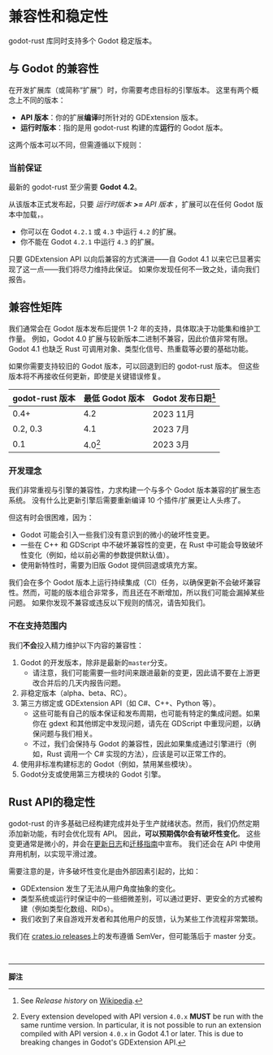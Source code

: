 <!--
  ~ Copyright (c) godot-rust; Bromeon and contributors.
  ~ This Source Code Form is subject to the terms of the Mozilla Public
  ~ License, v. 2.0. If a copy of the MPL was not distributed with this
  ~ file, You can obtain one at https://mozilla.org/MPL/2.0/.
-->

# 兼容性和稳定性

godot-rust 库同时支持多个 Godot 稳定版本。


## 与 Godot 的兼容性

在开发扩展库（或简称“扩展”）时，你需要考虑目标的引擎版本。
这里有两个概念上不同的版本：

- **API 版本**：你的扩展**编译**时所针对的 GDExtension 版本。
- **运行时版本**：指的是用 godot-rust 构建的库**运行**的 Godot 版本。

这两个版本可以不同，但需遵循以下规则：


### 当前保证

最新的 godot-rust 至少需要 **Godot 4.2**。

从该版本正式发布起，只要 _运行时版本 **>=** API 版本_ ，扩展可以在任何 Godot 版本中加载，。

- 你可以在 Godot `4.2.1` 或 `4.3` 中运行 `4.2` 的扩展。
- 你不能在 Godot `4.2.1` 中运行 `4.3` 的扩展。

只要 GDExtension API 以向后兼容的方式演进——自 Godot 4.1 以来它已显著实现了这一点——我们将尽力维持此保证。
如果你发现任何不一致之处，请向我们报告。


## 兼容性矩阵

我们通常会在 Godot 版本发布后提供 1-2 年的支持，具体取决于功能集和维护工作量。
例如，Godot 4.0 扩展与较新版本二进制不兼容，因此价值非常有限。
Godot 4.1 也缺乏 Rust 可调用对象、类型化信号、热重载等必要的基础功能。

如果你需要支持较旧的 Godot 版本，可以回退到旧的 godot-rust 版本。
但这些版本将不再接收任何更新，即使是关键错误修复。

| godot-rust 版本 | 最低 Godot 版本 | Godot 发布日期[^Godot-versions] |
|--------------------|-----------------------|-------------------------------------|
| 0.4+               | 4.2                   |  2023 11月                     |
| 0.2, 0.3           | 4.1                   |  2023 7月                          |
| 0.1                | 4.0[^Godot-4-0]       |  2023 3月                     |


### 开发理念

我们非常重视与引擎的兼容性，力求构建一个与多个 Godot 版本兼容的扩展生态系统。
没有什么比更新引擎后需要重新编译 10 个插件/扩展更让人头疼了。

但这有时会很困难，因为：

- Godot 可能会引入一些我们没有意识到的微小的破坏性变更。
- 一些在 C++ 和 GDScript 中不破坏兼容性的变更，在 Rust 中可能会导致破坏性变化（例如，给以前必需的参数提供默认值）。
- 使用新特性时，需要为旧版 Godot 提供回退或填充方案。

我们会在多个 Godot 版本上运行持续集成（CI）任务，以确保更新不会破坏兼容性。然而，可能的版本组合非常多，而且还在不断增加，所以我们可能会漏掉某些问题。
如果你发现不兼容或违反以下规则的情况，请告知我们。


### 不在支持范围内

我们**不会**投入精力维护以下内容的兼容性：

1. Godot 的开发版本，除非是最新的`master`分支。
   - 请注意，我们可能需要一些时间来跟进最新的变更，因此请不要在上游更改合并后的几天内报告问题。
2. 非稳定版本（alpha、beta、RC）。
3. 第三方绑定或 GDExtension API（如 C#、C++、Python 等）。
   - 这些可能有自己的版本保证和发布周期，也可能有特定的集成问题。如果你在 gdext 和其他绑定中发现问题，请先在 GDScript 中重现问题，以确保问题与我们相关。
   - 不过，我们会保持与 Godot 的兼容性，因此如果集成通过引擎进行（例如，Rust 调用一个 C# 实现的方法），应该是可以正常工作的。
4. 使用非标准构建标志的 Godot（例如，禁用某些模块）。
5. Godot分支或使用第三方模块的 Godot 引擎。


## Rust API的稳定性

godot-rust 的许多基础已经构建完成并处于生产就绪状态。然而，我们仍然定期添加新功能，有时会优化现有 API。
因此，**可以预期偶尔会有破坏性变化**。
这些变更通常是微小的，并会在[更新日志][changelog]和[迁移指南][migrate]中宣布。
我们还会在 API 中使用弃用机制，以实现平滑过渡。

需要注意的是，许多破坏性变化是由外部因素引起的，比如：

- GDExtension 发生了无法从用户角度抽象的变化。
- 类型系统或运行时保证中的一些细微差别，可以通过更好、更安全的方式被构建（例如类型化数组、RIDs）。
- 我们收到了来自游戏开发者和其他用户的反馈，认为某些工作流程非常繁琐。

我们在 [crates.io releases](https://crates.io/crates/godot)上的发布遵循 SemVer，但可能落后于 master 分支。

[changelog]: https://github.com/godot-rust/gdext/blob/master/Changelog.md
[migrate]: https://godot-rust.github.io/book/migrate

<br>

---

**脚注**

[^Godot-4-0]: Every extension developed with API version `4.0.x` **MUST** be run with the same runtime version.
    In particular, it is not possible to run an extension compiled with API version `4.0.x` in Godot 4.1 or later.
    This is due to breaking changes in Godot's GDExtension API.

[^Godot-versions]: See _Release history_ on [Wikipedia](https://en.wikipedia.org/wiki/Godot_(game_engine)#Release_history).

